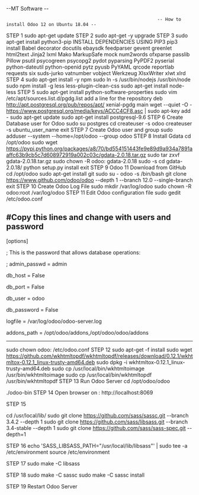 --MT Software --  
                                                  

                                                             -- How to install Odoo 12 on Ubuntu 18.04 --

STEP 1
sudo apt-get update
STEP 2
sudo apt-get -y upgrade
STEP 3
sudo apt-get install python3-pip
INSTALL DEPENDENCIES USING PIP3
pip3 install Babel decorator docutils ebaysdk feedparser gevent greenlet html2text Jinja2 lxml Mako MarkupSafe mock num2words ofxparse passlib Pillow psutil psycogreen psycopg2 pydot pyparsing PyPDF2 pyserial python-dateutil python-openid pytz pyusb PyYAML qrcode reportlab requests six suds-jurko vatnumber vobject Werkzeug XlsxWriter xlwt xlrd
STEP 4
sudo apt-get install -y npm
sudo ln -s /usr/bin/nodejs /usr/bin/node
sudo npm install -g less less-plugin-clean-css
sudo apt-get install node-less
STEP 5
sudo apt-get install python-software-properties
sudo vim /etc/apt/sources.list.d/pgdg.list
add a line for the repository
deb http://apt.postgresql.org/pub/repos/apt/ xenial-pgdg main
wget --quiet -O - https://www.postgresql.org/media/keys/ACCC4CF8.asc | sudo apt-key add -
sudo apt-get update
sudo apt-get install postgresql-9.6
STEP 6
Create Database user for Odoo
sudo su postgres
cd
createuser -s odoo
createuser -s ubuntu_user_name
exit
STEP 7
Create Odoo user and group
sudo adduser --system --home=/opt/odoo --group odoo
STEP 8
Install Gdata
cd /opt/odoo
sudo wget https://pypi.python.org/packages/a8/70/bd554151443fe9e89d9a934a7891aaffc63b9cb5c7d608972919a002c03c/gdata-2.0.18.tar.gz
sudo tar zxvf gdata-2.0.18.tar.gz
sudo chown -R odoo: gdata-2.0.18
sudo -s
cd gdata-2.0.18/
python setup.py install
exit
STEP 9
Odoo 11 Download from GitHub
cd /opt/odoo
sudo apt-get install git
sudo su - odoo -s /bin/bash
git clone https://www.github.com/odoo/odoo --depth 1 --branch 12.0 --single-branch
exit
STEP 10
Create Odoo Log File
sudo mkdir /var/log/odoo
sudo chown -R odoo:root /var/log/odoo
STEP 11
Edit Odoo configuration file
sudo gedit /etc/odoo.conf

#Copy this lines and change with users and password 
------------------------------------

[options]

; This is the password that allows database operations:

; admin_passwd = admin

db_host = False

db_port = False

db_user = odoo

db_password = False

logfile = /var/log/odoo/odoo-server.log

addons_path = /opt/odoo/addons,/opt/odoo/odoo/addons

---------------------------------------------------

sudo chown odoo: /etc/odoo.conf
STEP 12
sudo apt-get -f install
sudo wget https://github.com/wkhtmltopdf/wkhtmltopdf/releases/download/0.12.1/wkhtmltox-0.12.1_linux-trusty-amd64.deb
sudo dpkg -i wkhtmltox-0.12.1_linux-trusty-amd64.deb
sudo cp /usr/local/bin/wkhtmltoimage /usr/bin/wkhtmltoimage
sudo cp /usr/local/bin/wkhtmltopdf /usr/bin/wkhtmltopdf
STEP 13
Run Odoo Server
cd /opt/odoo/odoo

./odoo-bin
STEP 14
Open browser on :
http://localhost:8069

STEP 15

cd /usr/local/lib/
sudo git clone https://github.com/sass/sassc.git --branch 3.4.2 --depth 1
sudo git clone https://github.com/sass/libsass.git --branch 3.4-stable --depth 1
sudo git clone https://github.com/sass/sass-spec.git --depth=1

STEP 16
echo 'SASS_LIBSASS_PATH="/usr/local/lib/libsass"' | sudo tee -a /etc/environment
source /etc/environment

STEP 17
sudo make -C libsass

STEP 18
sudo make -C sassc
sudo make -C sassc install

STEP 19 
Restart Odoo Server
